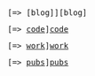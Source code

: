 <tt>
[=> [blog]][blog]

[=> [code]][code]

[=> [work]][work]

[=> [pubs]][pubs]
</tt>


[blog]: http://new-synth.info/
[code]: http://github.com/errordeveloper/
[work]: http://wmi.new-synth.info/
[pubs]: http://errordeveloper.github.com/pubs/

